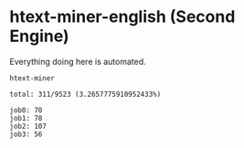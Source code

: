 # htext-miner-english (Second Engine)

Everything doing here is automated.

```
htext-miner

total: 311/9523 (3.2657775910952433%)

job0: 70
job1: 78
job2: 107
job3: 56
```